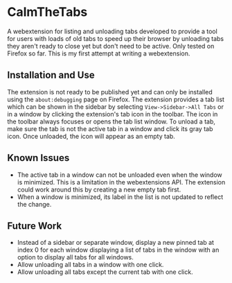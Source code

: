# CalmTheTabs
A webextension for listing and unloading tabs developed to provide a tool for users with loads of old tabs to speed up their browser by unloading tabs they aren't ready to close yet but don't need to be active. Only tested on Firefox so far. This is my first attempt at writing a webextension.

## Installation and Use
The extension is not ready to be published yet and can only be installed using the `about:debugging` page on Firefox. The extension provides a tab list which can be shown in the sidebar by selecting `View->Sidebar->All Tabs` or in a window by clicking the extension's tab icon in the toolbar. The icon in the toolbar always focuses or opens the tab list window. To unload a tab, make sure the tab is not the active tab in a window and click its gray tab icon. Once unloaded, the icon will appear as an empty tab.

## Known Issues
* The active tab in a window can not be unloaded even when the window is minimized. This is a limitation in the webextensions API. The extension could work around this by creating a new empty tab first.
* When a window is minimized, its label in the list is not updated to reflect the change.

## Future Work
* Instead of a sidebar or separate window, display a new pinned tab at index 0 for each window displaying a list of tabs in the window with an option to display all tabs for all windows.
* Allow unloading all tabs in a window with one click.
* Allow unloading all tabs except the current tab with one click.
